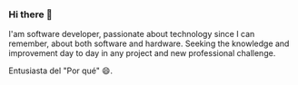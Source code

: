 ### Hi there 👋

I'am software developer, passionate about technology since I can remember, about both software and hardware. Seeking the knowledge and improvement day to day in any project and new professional challenge.

Entusiasta del "Por qué" 😄.

<!--
**adria-arquimbau/adria-arquimbau** is a ✨ _special_ ✨ repository because its `README.md` (this file) appears on your GitHub profile.

Here are some ideas to get you started:

- 🔭 I’m currently working on ...
- 🌱 I’m currently learning ...
- 👯 I’m looking to collaborate on ...
- 🤔 I’m looking for help with ...
- 💬 Ask me about ...
- 📫 How to reach me: ...
- 😄 Pronouns: ...
- ⚡ Fun fact: ...
-->
